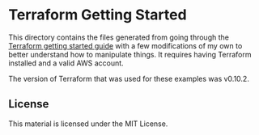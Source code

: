 # Terraform Getting Started
This directory contains the files generated from going through the [Terraform getting started guide][1] with a few modifications of my own to better understand how to manipulate things. It requires having Terraform installed and a valid AWS account.

The version of Terraform that was used for these examples was v0.10.2.

## License

This material is licensed under the MIT License.

[1]: https://www.terraform.io/intro/getting-started/install.html
